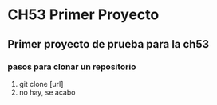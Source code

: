 # CH53 Primer Proyecto
## Primer proyecto de prueba para la ch53
### pasos para clonar un repositorio
1. git clone [url]
2. no hay, se acabo
